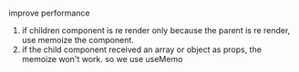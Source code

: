  improve performance
 1. if children component is re render only because the parent is re render, use memoize the component.
 2. if the child component received an array or object as props, the memoize won't work. so we use useMemo